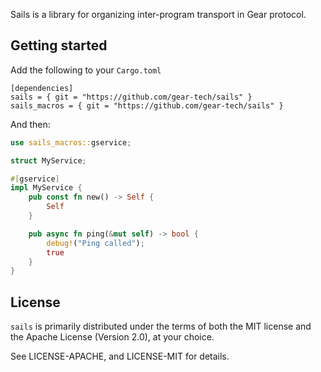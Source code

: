 Sails is a library for organizing inter-program transport in Gear protocol.

## Getting started

Add the following to your `Cargo.toml`
```
[dependencies]
sails = { git = "https://github.com/gear-tech/sails" }
sails_macros = { git = "https://github.com/gear-tech/sails" }
```

And then:

```rust
use sails_macros::gservice;

struct MyService;

#[gservice]
impl MyService {
    pub const fn new() -> Self {
        Self
    }

    pub async fn ping(&mut self) -> bool {
        debug!("Ping called");
        true
    }
}
```

## License

`sails` is primarily distributed under the terms of both the MIT license and the Apache License (Version 2.0), at your choice.

See LICENSE-APACHE, and LICENSE-MIT for details.
